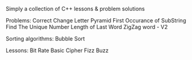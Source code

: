 Simply a collection of C++ lessons & problem solutions

Problems:
    Correct Change
    Letter Pyramid
    First Occurance of SubString
    Find The Unique Number
    Length of Last Word
    ZigZag word - V2

Sorting algorithms:
    Bubble Sort

Lessons:
    Bit Rate
    Basic Cipher
    Fizz Buzz